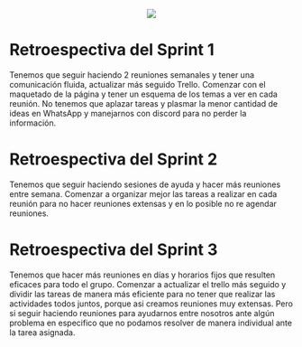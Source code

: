 <p align="center"> 
<img src="https://user-images.githubusercontent.com/84039185/120393567-8432ab80-c308-11eb-8066-53ded19a0915.png">
</p>


# Retroespectiva del Sprint 1

Tenemos que seguir haciendo 2 reuniones semanales y tener una comunicación fluida,
actualizar más seguido Trello. Comenzar con el maquetado de la página y tener un esquema 
de los temas a ver en cada reunión.
No tenemos que aplazar tareas   y plasmar la menor cantidad de ideas en WhatsApp y manejarnos 
con discord para no perder la información.


# Retroespectiva del Sprint 2

Tenemos que seguir haciendo sesiones de ayuda y hacer más reuniones entre semana.
Comenzar a organizar mejor las tareas a realizar en cada reunión para no hacer reuniones
extensas y en lo posible no re agendar reuniones.


# Retroespectiva del Sprint 3

Tenemos que hacer más reuniones en días y horarios fijos que resulten eficaces para todo el grupo. 
Comenzar a actualizar el trello más seguido y dividir las tareas de manera más eficiente para no tener que realizar las actividades todos juntos, porque asi creamos reuniones muy extensas. Pero si seguir haciendo reuniones para ayudarnos entre nosotros ante algún problema en especifico que no podamos resolver de manera individual ante la tarea asignada.
